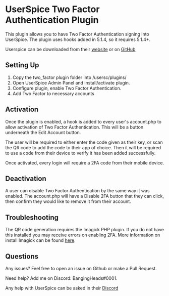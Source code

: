 # UserSpice Two Factor Authentication Plugin

This plugin allows you to have Two Factor Authentication signing into UserSpice. The plugin uses hooks added in 5.1.4, so it requires 5.1.4+.

Userspice can be downloaded from their [website](https://userspice.com/) or on [GitHub](https://github.com/mudmin/UserSpice5)

## Setting Up

1. Copy the two_factor plugin folder into /usersc/plugins/
2. Open UserSpice Admin Panel and install/activate plugin.
3. Configure plugin, enable Two Factor Authentication.
4. Add Two Factor to necessary accounts

## Activation

Once the plugin is enabled, a hook is added to every user's account.php to allow activation of Two Factor Authentication. This will be a button underneath the Edit Account button.

The user will be required to either enter the code given as their key, or scan the QR code to add the code to their app of choice.
Then it will be required to use a code from their device to verify it has been added successfully.

Once activated, every login will require a 2FA code from their mobile device.

## Deactivation

A user can disable Two Factor Authentication by the same way it was enabled. The account.php will have a Disable 2FA button that they can click, then confirm they would like to remove it from their account.


## Troubleshooting

The QR code generation requires the Imagick PHP plugin. If you do not have this installed you may receive errors on enabling 2FA. More information on install Imagick can be found [here](https://www.php.net/manual/en/imagick.installation.php).


## Questions

Any issues? Feel free to open an issue on Github or make a Pull Request.

Need help? Add me on Discord: BangingHeads#0001.

Any help with UserSpice can be asked in their [Discord](https://discord.gg/j25FeHu)
